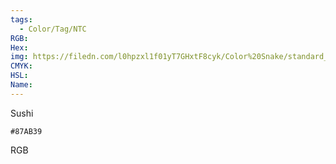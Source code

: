 ```yaml
---
tags:
  - Color/Tag/NTC
RGB:
Hex:
img: https://filedn.com/l0hpzxl1f01yT7GHxtF8cyk/Color%20Snake/standard_csv_to_svg/87AB39.svg
CMYK:
HSL:
Name:
---
```

Sushi
```palette
#87AB39
```
RGB

